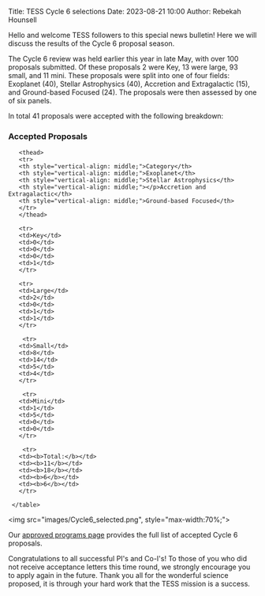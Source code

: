 Title: TESS Cycle 6 selections
Date: 2023-08-21 10:00
Author: Rebekah Hounsell

Hello and welcome TESS followers to this special news bulletin! Here we will discuss the results of the Cycle 6 proposal season.

The Cycle 6 review was held earlier this year in late May, with over 100 proposals submitted. Of these proposals 2 were Key, 13 were large, 93 small, and 11 mini. These proposals were split into one of four fields: Exoplanet (40), Stellar Astrophysics (40), Accretion and Extragalactic (15), and Ground-based Focused (24). The proposals were then assessed by one of six panels.

In total 41 proposals were accepted with the following breakdown:

<div class="panel panel-primary">
  <div class="panel-heading">
    <h3 class="panel-title">Accepted Proposals</h3>
  </div>

<table class="table table-striped table-hover" style="font-size: 0.77em;">
       <col style="width:20%">
       <col style="width:20%">
       <col style="width:20%">
       <col style="width:20%">

       <thead>
       <tr>
       <th style="vertical-align: middle;">Category</th>
       <th style="vertical-align: middle;">Exoplanet</th>
       <th style="vertical-align: middle;">Stellar Astrophysics</th>
       <th style="vertical-align: middle;"></p>Accretion and Extragalactic</th>
       <th style="vertical-align: middle;">Ground-based Focused</th>
       </tr>
       </thead>

       <tr>  
       <td>Key</td>
       <td>0</td> 
       <td>0</td>
       <td>0</td>
       <td>1</td>
       </tr>

       <tr>  
       <td>Large</td>
       <td>2</td> 
       <td>0</td>
       <td>1</td>
       <td>1</td>
       </tr>
       
        <tr>  
       <td>Small</td>
       <td>8</td> 
       <td>14</td>
       <td>5</td>
       <td>4</td>
       </tr>
       
        <tr>  
       <td>Mini</td>
       <td>1</td> 
       <td>5</td>
       <td>0</td>
       <td>0</td>
       </tr>
       
        <tr>  
       <td><b>Total:</b></td>
       <td><b>11</b></td> 
       <td><b>18</b></td>
       <td><b>6</b></td>
       <td><b>6</b></td>
       </tr>
       
     </table>
</div>
</div>


<img src="images/Cycle6_selected.png", style="max-width:70%;">


Our [approved programs page](approved-programs.html#cycle-6) provides the full list of accepted Cycle 6 proposals. 

Congratulations to all successful PI's and Co-I's!
To those of you who did not receive acceptance letters this time round, we strongly encourage you to apply again in the future. 
Thank you all for the wonderful science proposed, it is through your hard work that the TESS mission is a success. 


